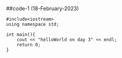 ##code-1 (18-February-2023)
```
#include<iostream>
using namespace std;

int main(){
    cout << "helloWorld on day 3" << endl; 
    return 0;
}
```
